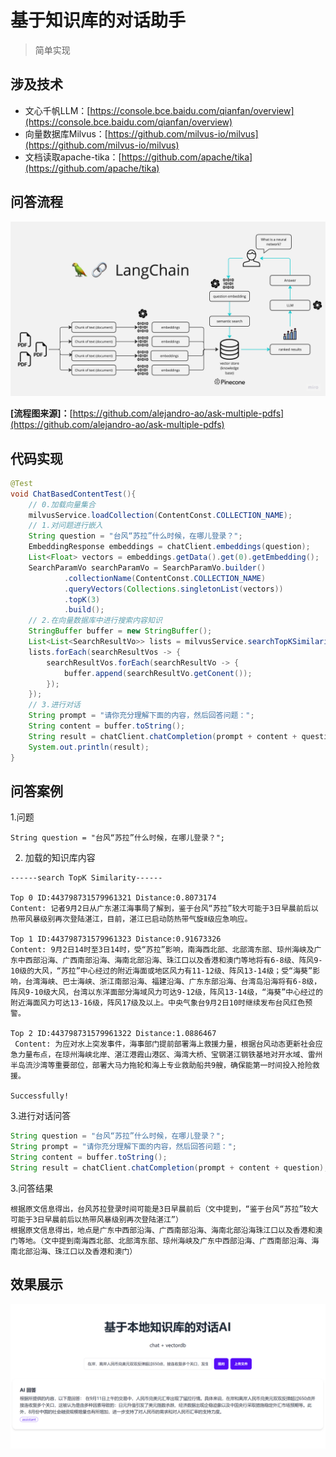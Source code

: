 # 基于知识库的对话助手

>简单实现

## 涉及技术

* 文心千帆LLM：[https://console.bce.baidu.com/qianfan/overview](https://console.bce.baidu.com/qianfan/overview)
* 向量数据库Milvus：[https://github.com/milvus-io/milvus](https://github.com/milvus-io/milvus)
* 文档读取apache-tika：[https://github.com/apache/tika](https://github.com/apache/tika)

## 问答流程

![](.\images\PDF-LangChain.jpg)

**[流程图来源]：**[https://github.com/alejandro-ao/ask-multiple-pdfs](https://github.com/alejandro-ao/ask-multiple-pdfs)

## 代码实现

```java
@Test
void ChatBasedContentTest(){
    // 0.加载向量集合
    milvusService.loadCollection(ContentConst.COLLECTION_NAME);
    // 1.对问题进行嵌入
    String question = "台风“苏拉”什么时候，在哪儿登录？";
    EmbeddingResponse embeddings = chatClient.embeddings(question);
    List<Float> vectors = embeddings.getData().get(0).getEmbedding();
    SearchParamVo searchParamVo = SearchParamVo.builder()
            .collectionName(ContentConst.COLLECTION_NAME)
            .queryVectors(Collections.singletonList(vectors))
            .topK(3)
            .build();
    // 2.在向量数据库中进行搜索内容知识
    StringBuffer buffer = new StringBuffer();
    List<List<SearchResultVo>> lists = milvusService.searchTopKSimilarity(searchParamVo);
    lists.forEach(searchResultVos -> {
        searchResultVos.forEach(searchResultVo -> {
            buffer.append(searchResultVo.getConent());
        });
    });
    // 3.进行对话
    String prompt = "请你充分理解下面的内容，然后回答问题：";
    String content = buffer.toString();
    String result = chatClient.chatCompletion(prompt + content + question);
    System.out.println(result);
}
```

## 问答案例

1.问题

```
String question = "台风“苏拉”什么时候，在哪儿登录？";
```

2. 加载的知识库内容

```
------search TopK Similarity------

Top 0 ID:443798731579961321 Distance:0.8073174
Content: 记者9月2日从广东湛江海事局了解到，鉴于台风“苏拉”较大可能于3日早晨前后以热带风暴级别再次登陆湛江，目前，湛江已启动防热带气旋Ⅱ级应急响应。

Top 1 ID:443798731579961323 Distance:0.91673326
Content: 9月2日14时至3日14时，受“苏拉”影响，南海西北部、北部湾东部、琼州海峡及广东中西部沿海、广西南部沿海、海南北部沿海、珠江口以及香港和澳门等地将有6-8级、阵风9-10级的大风，“苏拉”中心经过的附近海面或地区风力有11-12级、阵风13-14级；受“海葵”影响，台湾海峡、巴士海峡、浙江南部沿海、福建沿海、广东东部沿海、台湾岛沿海将有6-8级，阵风9-10级大风，台湾以东洋面部分海域风力可达9-12级，阵风13-14级，“海葵”中心经过的附近海面风力可达13-16级，阵风17级及以上。中央气象台9月2日10时继续发布台风红色预警。

Top 2 ID:443798731579961322 Distance:1.0886467
 Content: 为应对水上突发事件，海事部门提前部署海上救援力量，根据台风动态更新社会应急力量布点，在琼州海峡北岸、湛江港霞山港区、海湾大桥、宝钢湛江钢铁基地对开水域、雷州半岛流沙湾等重要部位，部署大马力拖轮和海上专业救助船共9艘，确保能第一时间投入抢险救援。
 
Successfully!
```

3.进行对话问答

```java
String question = "台风“苏拉”什么时候，在哪儿登录？";
String prompt = "请你充分理解下面的内容，然后回答问题：";
String content = buffer.toString();
String result = chatClient.chatCompletion(prompt + content + question);
```

3.问答结果

```
根据原文信息得出，台风苏拉登录时间可能是3日早晨前后（文中提到，“鉴于台风“苏拉”较大可能于3日早晨前后以热带风暴级别再次登陆湛江”）
根据原文信息得出，地点是广东中西部沿海、广西南部沿海、海南北部沿海珠江口以及香港和澳门等地。（文中提到南海西北部、北部湾东部、琼州海峡及广东中西部沿海、广西南部沿海、海南北部沿海、珠江口以及香港和澳门）
```

## 效果展示

![image-20230912020354066](.\images\image-20230912020354066.png)




